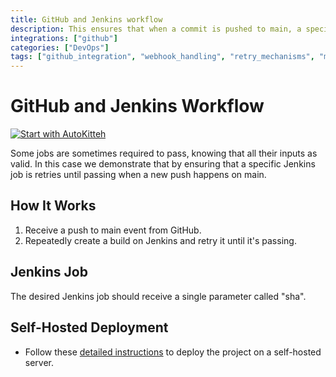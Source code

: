 ```yaml
---
title: GitHub and Jenkins workflow
description: This ensures that when a commit is pushed to main, a specific Jenkins build is completed.
integrations: ["github"]
categories: ["DevOps"]
tags: ["github_integration", "webhook_handling", "retry_mechanisms", "monitoring", "notifications"]
---
```


# GitHub and Jenkins Workflow

[![Start with AutoKitteh](https://autokitteh.com/assets/autokitteh-badge.svg)](https://app.autokitteh.cloud/template?name=jenkins_release)

Some jobs are sometimes required to pass, knowing that all their inputs as valid. In this case we demonstrate that by ensuring that a specific Jenkins job is retries until passing when a new push happens on main.

## How It Works

1. Receive a push to main event from GitHub.
2. Repeatedly create a build on Jenkins and retry it until it's passing.

## Jenkins Job

The desired Jenkins job should receive a single parameter called "sha".

## Self-Hosted Deployment

- Follow these [detailed instructions](https://docs.autokitteh.com/get_started/deployment) to deploy the project on a self-hosted server.
